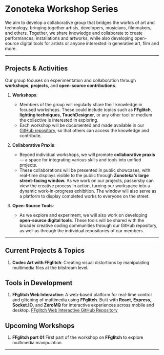 # Zonoteka Workshop Series

We aim to develop a collaborative group that bridges the worlds of art and technology, bringing together artists, developers, musicians, filmmakers, and others.
Together, we share knowledge and collaborate to create performances, installations and artworks, while also developing open-source digital tools for artists or anyone interested in generative art, film and more.

---

## Projects & Activities

Our group focuses on experimentation and collaboration through **workshops**, **projects**, and **open-source contributions**.

1. **Workshops**:

   - Members of the group will regularly share their knowledge in focused workshops. These could include topics such as **FFglitch**, **lighting techniques**, **TouchDesigner**, or any other tool or medium the collective is interested in exploring.
   - Each workshop will be documented and made available in our [GitHub repository](https://github.com/aiamlucas/zonoteka-workshops), so that others can access the knowledge and contribute.

2. **Collaborative Praxis**:

   - Beyond individual workshops, we will promote **collaborative praxis** — a space for integrating various skills and tools into unified projects.
   - These collaborations will be presented in public showcases, with real-time displays visible to the public through **Zonoteka's large street-facing window.** As we work on our projects, passersby can view the creative process in action, turning our workspace into a dynamic work-in-progress exhibition. The window will also serve as a platform to display completed works to everyone on the street.

3. **Open-Source Tools**:
   - As we explore and experiment, we will also work on developing **open-source digital tools**. These tools will be shared with the broader creative coding communities through our GitHub repository, as well as through the individual repositories of our members.

---

## Current Projects & Topics

1. **Codec Art with FFglitch**: Creating visual distortions by manipulating multimedia files at the bitstream level.

## Tools in Development

1. **FFglitch Web Interactive**: A web-based platform for real-time control and glitching of multimedia using **FFglitch**. Built with **React**, **Express**, **Socket.IO**, and **ZeroMQ** for interactive experiences across mobile and desktop. [ FFglitch Web Interactive GitHub Repository](https://github.com/aiamlucas/ffglitch-web-interactive)

## Upcoming Workshops

1. **FFglitch part 01**
   First part of the workshop on **FFglitch** to explore multimedia manipulation.

---
